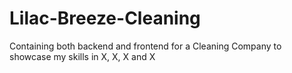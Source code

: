 # Lilac-Breeze-Cleaning
Containing both backend and frontend for a Cleaning Company to showcase my skills in X, X, X and X
